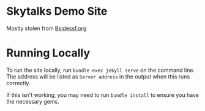 Skytalks Demo Site
=================

Mostly stolen from [Bsidessf.org](https://bsidessf.org)

Running Locally
=================

To run the site locally, run ```bundle exec jekyll serve``` on the command line. The address will be listed as ```Server address``` in the output when this runs correctly.

If this isn't working, you may need to run ```bundle install``` to ensure you have the necessary gems.
